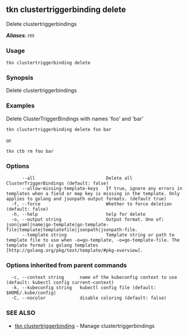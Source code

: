 ## tkn clustertriggerbinding delete

Delete clustertriggerbindings

***Aliases**: rm*

### Usage

```
tkn clustertriggerbinding delete
```

### Synopsis

Delete clustertriggerbindings

### Examples

Delete ClusterTriggerBindings with names 'foo' and 'bar'

    tkn clustertriggerbinding delete foo bar

or

    tkn ctb rm foo bar


### Options

```
      --all                           Delete all ClusterTriggerBindings (default: false)
      --allow-missing-template-keys   If true, ignore any errors in templates when a field or map key is missing in the template. Only applies to golang and jsonpath output formats. (default true)
  -f, --force                         Whether to force deletion (default: false)
  -h, --help                          help for delete
  -o, --output string                 Output format. One of: json|yaml|name|go-template|go-template-file|template|templatefile|jsonpath|jsonpath-file.
      --template string               Template string or path to template file to use when -o=go-template, -o=go-template-file. The template format is golang templates [http://golang.org/pkg/text/template/#pkg-overview].
```

### Options inherited from parent commands

```
  -c, --context string      name of the kubeconfig context to use (default: kubectl config current-context)
  -k, --kubeconfig string   kubectl config file (default: $HOME/.kube/config)
  -C, --nocolor             disable coloring (default: false)
```

### SEE ALSO

* [tkn clustertriggerbinding](tkn_clustertriggerbinding.md)	 - Manage clustertriggerbindings

